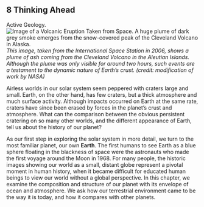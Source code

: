##  8 Thinking Ahead 

Active Geology. ![Image of a Volcanic Eruption Taken from Space. A huge plume of dark grey smoke emerges from the snow-covered peak of the Cleveland Volcano in Alaska.][1] _This image, taken from the International Space Station in 2006, shows a plume of ash coming from the Cleveland Volcano in the Aleutian Islands. Although the plume was only visible for around two hours, such events are a testament to the dynamic nature of Earth’s crust. (credit: modification of work by NASA)_

Airless worlds in our solar system seem peppered with craters large and small. Earth, on the other hand, has few craters, but a thick atmosphere and much surface activity. Although impacts occurred on Earth at the same rate, craters have since been erased by forces in the planet’s crust and atmosphere. What can the comparison between the obvious persistent cratering on so many other worlds, and the different appearance of Earth, tell us about the history of our planet?

As our first step in exploring the solar system in more detail, we turn to the most familiar planet, our own **Earth**. The first humans to see Earth as a blue sphere floating in the blackness of space were the astronauts who made the first voyage around the Moon in 1968. For many people, the historic images showing our world as a small, distant globe represent a pivotal moment in human history, when it became difficult for educated human beings to view our world without a global perspective. In this chapter, we examine the composition and structure of our planet with its envelope of ocean and atmosphere. We ask how our terrestrial environment came to be the way it is today, and how it compares with other planets.

   [1]: https://cnx.org/resources/6dfb9ff20d8ae551ece355534df425b764717c0d/OSC_Astro_08_00_MoltenLava.jpg

